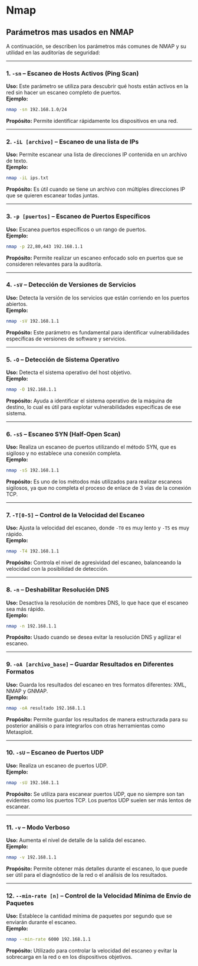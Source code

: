# Nmap

## Parámetros mas usados en NMAP

A continuación, se describen los parámetros más comunes de NMAP y su utilidad en las auditorías de seguridad:

***

### **1. `-sn` – Escaneo de Hosts Activos (Ping Scan)**

**Uso:** Este parámetro se utiliza para descubrir qué hosts están activos en la red sin hacer un escaneo completo de puertos.\
**Ejemplo:**

```bash
nmap -sn 192.168.1.0/24
```

**Propósito:** Permite identificar rápidamente los dispositivos en una red.

***

### **2. `-iL [archivo]` – Escaneo de una lista de IPs**

**Uso:** Permite escanear una lista de direcciones IP contenida en un archivo de texto.\
**Ejemplo:**

```bash
nmap -iL ips.txt
```

**Propósito:** Es útil cuando se tiene un archivo con múltiples direcciones IP que se quieren escanear todas juntas.

***

### **3. `-p [puertos]` – Escaneo de Puertos Específicos**

**Uso:** Escanea puertos específicos o un rango de puertos.\
**Ejemplo:**

```bash
nmap -p 22,80,443 192.168.1.1
```

**Propósito:** Permite realizar un escaneo enfocado solo en puertos que se consideren relevantes para la auditoría.

***

### **4. `-sV` – Detección de Versiones de Servicios**

**Uso:** Detecta la versión de los servicios que están corriendo en los puertos abiertos.\
**Ejemplo:**

```bash
nmap -sV 192.168.1.1
```

**Propósito:** Este parámetro es fundamental para identificar vulnerabilidades específicas de versiones de software y servicios.

***

### **5. `-O` – Detección de Sistema Operativo**

**Uso:** Detecta el sistema operativo del host objetivo.\
**Ejemplo:**

```bash
nmap -O 192.168.1.1
```

**Propósito:** Ayuda a identificar el sistema operativo de la máquina de destino, lo cual es útil para explotar vulnerabilidades específicas de ese sistema.

***

### **6. `-sS` – Escaneo SYN (Half-Open Scan)**

**Uso:** Realiza un escaneo de puertos utilizando el método SYN, que es sigiloso y no establece una conexión completa.\
**Ejemplo:**

```bash
nmap -sS 192.168.1.1
```

**Propósito:** Es uno de los métodos más utilizados para realizar escaneos sigilosos, ya que no completa el proceso de enlace de 3 vías de la conexión TCP.

***

### **7. `-T[0-5]` – Control de la Velocidad del Escaneo**

**Uso:** Ajusta la velocidad del escaneo, donde `-T0` es muy lento y `-T5` es muy rápido.\
**Ejemplo:**

```bash
nmap -T4 192.168.1.1
```

**Propósito:** Controla el nivel de agresividad del escaneo, balanceando la velocidad con la posibilidad de detección.

***

### **8. `-n` – Deshabilitar Resolución DNS**

**Uso:** Desactiva la resolución de nombres DNS, lo que hace que el escaneo sea más rápido.\
**Ejemplo:**

```bash
nmap -n 192.168.1.1
```

**Propósito:** Usado cuando se desea evitar la resolución DNS y agilizar el escaneo.

***

### **9. `-oA [archivo_base]` – Guardar Resultados en Diferentes Formatos**

**Uso:** Guarda los resultados del escaneo en tres formatos diferentes: XML, NMAP y GNMAP.\
**Ejemplo:**

```bash
nmap -oA resultado 192.168.1.1
```

**Propósito:** Permite guardar los resultados de manera estructurada para su posterior análisis o para integrarlos con otras herramientas como Metasploit.

***

### **10. `-sU` – Escaneo de Puertos UDP**

**Uso:** Realiza un escaneo de puertos UDP.\
**Ejemplo:**

```bash
nmap -sU 192.168.1.1
```

**Propósito:** Se utiliza para escanear puertos UDP, que no siempre son tan evidentes como los puertos TCP. Los puertos UDP suelen ser más lentos de escanear.

***

### **11. `-v` – Modo Verboso**

**Uso:** Aumenta el nivel de detalle de la salida del escaneo.\
**Ejemplo:**

```bash
nmap -v 192.168.1.1
```

**Propósito:** Permite obtener más detalles durante el escaneo, lo que puede ser útil para el diagnóstico de la red o el análisis de los resultados.

***

### **12. `--min-rate [n]` – Control de la Velocidad Mínima de Envío de Paquetes**

**Uso:** Establece la cantidad mínima de paquetes por segundo que se enviarán durante el escaneo.\
**Ejemplo:**

```bash
nmap --min-rate 6000 192.168.1.1
```

**Propósito:** Utilizado para controlar la velocidad del escaneo y evitar la sobrecarga en la red o en los dispositivos objetivos.
